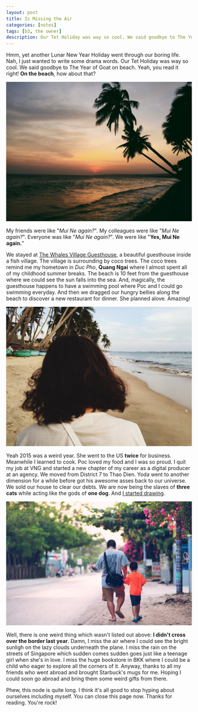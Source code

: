 ```yaml
---
layout: post
title: Is Missing the Air
categories: [notes]
tags: [b3, the owner]
description: Our Tet Holiday was way so cool. We said goodbye to The Year of Goat on beach. Yeah, you read it right! On the beach, how about that?
---
```



Hmm, yet another Lunar New Year Holiday went through our boring life. Nah, I just wanted to write some drama words. Our Tet Holiday was way so cool. We said goodbye to The Year of Goat on beach. Yeah, you read it right! __On the beach__, how about that?

![Long time no see the sun falls into the sea](/public/uploads/images/2016-02-22-is-missing-the-air-01.jpg "Long time no see the sun falls into the sea")

My friends were like "_Mui Ne again?_". My colleagues were like "_Mui Ne again?_". Everyone was like "_Mui Ne again?_". We were like "__Yes, Mui Ne again.__"

We stayed at [The Whales Village Guesthouse](https://www.agoda.com/lang-ca-voi-the-whales-village-guesthouse/hotel/phan-thiet-vn.html), a beautiful guesthouse inside a fish village. The village is surrounding by coco trees. The coco trees remind me my hometown in _Duc Pho_, __Quang Ngai__ where I almost spent all of my childhood summer breaks. The beach is 10 feet from the guesthouse where we could see the sun falls into the sea. And, magically, the guesthouse happens to have a swimming pool where Poc and I could go swimming everyday. And then we dragged our hungry bellies along the beach to discover a new restaurant for dinner. She planned alove. Amazing!

![She](/public/uploads/images/2016-02-22-is-missing-the-air-02.jpg "She")

Yeah 2015 was a weird year. She went to the US __twice__ for business. Meanwhile I learned to cook. Poc loved my food and I was so proud. I quit my job at VNG and started a new chapter of my career as a digital producer at an agency. We moved from District 7 to Thao Dien. Yoda went to another dimension for a while before got his awesome asses back to our universe. We sold our house to clear our debts. We are now being the slaves of __three cats__ while acting like the gods of __one dog__. And [I started drawing](http://ducban.com/facts/2016/01/20/this-is-us/).

![I don't dance but I love to move my happy feet on the road.](/public/uploads/images/2016-02-22-is-missing-the-air-03.jpg "I don't dance but I love to move my happy feet on the road.")

Well, there is one weird thing which wasn't listed out above: __I didn't cross over the border last year__. Damn, I miss the air where I could see the bright sunligh on the lazy clouds underneath the plane. I miss the rain on the streets of Singapore which sudden comes sudden goes just like a teenage girl when she's in love. I miss the huge bookstore in BKK where I could be a child who eager to explore all the corners of it. Anyway, thanks to all my friends who went abroad and brought Starbuck's mugs for me. Hoping I could soon go abroad and bring them some weird gifts from there.

Phew, this node is quite long. I think it's all good to stop hyping about ourselves including myself. You can close this page now. Thanks for reading. You're rock!